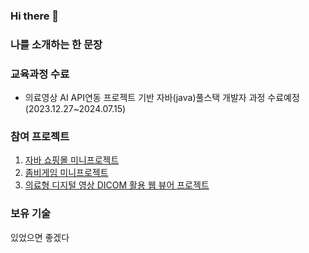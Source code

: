 ### Hi there 👋

<!--
**dlstjs7617/dlstjs7617** is a ✨ _special_ ✨ repository because its `README.md` (this file) appears on your GitHub profile.-->

### 나를 소개하는 한 문장

### 교육과정 수료
 * 의료영상 AI API연동 프로젝트 기반 자바(java)풀스택 개발자 과정 수료예정 (2023.12.27~2024.07.15)
 
### 참여 프로젝트
1. [자바 쇼핑몰 미니프로젝트](https://github.com/dlstjs7617/shop.git)
2. [좀비게임 미니프로젝트](https://github.com/dlstjs7617/zombie.git)
3. [의료형 디지털 영상 DICOM 활용 웹 뷰어 프로젝트](about:blank)

### 보유 기술
있었으면 좋겠다
